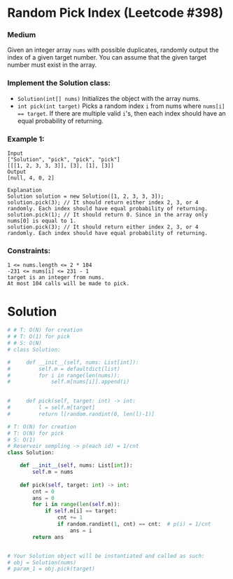 Random Pick Index (Leetcode #398)
===============================
### Medium

Given an integer array `nums` with possible duplicates, randomly output the index of a given target number. You can assume that the given target number must exist
in the array.

### Implement the Solution class:

* `Solution(int[] nums)` Initializes the object with the array nums.
* `int pick(int target)` Picks a random index `i` from nums where `nums[i] == target`. If there are multiple valid `i`'s,
then each index should have an equal probability of returning.
 

### Example 1:
```
Input
["Solution", "pick", "pick", "pick"]
[[[1, 2, 3, 3, 3]], [3], [1], [3]]
Output
[null, 4, 0, 2]

Explanation
Solution solution = new Solution([1, 2, 3, 3, 3]);
solution.pick(3); // It should return either index 2, 3, or 4 randomly. Each index should have equal probability of returning.
solution.pick(1); // It should return 0. Since in the array only nums[0] is equal to 1.
solution.pick(3); // It should return either index 2, 3, or 4 randomly. Each index should have equal probability of returning.
 ```

### Constraints:
```
1 <= nums.length <= 2 * 104
-231 <= nums[i] <= 231 - 1
target is an integer from nums.
At most 104 calls will be made to pick.
```

Solution
========
```python
# # T: O(N) for creation
# # T: O(1) for pick
# # S: O(N)
# class Solution:

#     def __init__(self, nums: List[int]):
#         self.m = defaultdict(list)
#         for i in range(len(nums)):
#             self.m[nums[i]].append(i)
        

#     def pick(self, target: int) -> int:
#         l = self.m[target]
#         return l[random.randint(0, len(l)-1)]

# T: O(N) for creation
# T: O(N) for pick
# S: O(1)
# Reservoir sempling -> p(each id) = 1/cnt
class Solution:

    def __init__(self, nums: List[int]):
        self.m = nums
        
    def pick(self, target: int) -> int:
        cnt = 0
        ans = 0
        for i in range(len(self.m)):
            if self.m[i] == target:
                cnt += 1
                if random.randint(1, cnt) == cnt:  # p(i) = 1/cnt
                    ans = i
        return ans


# Your Solution object will be instantiated and called as such:
# obj = Solution(nums)
# param_1 = obj.pick(target)
```
